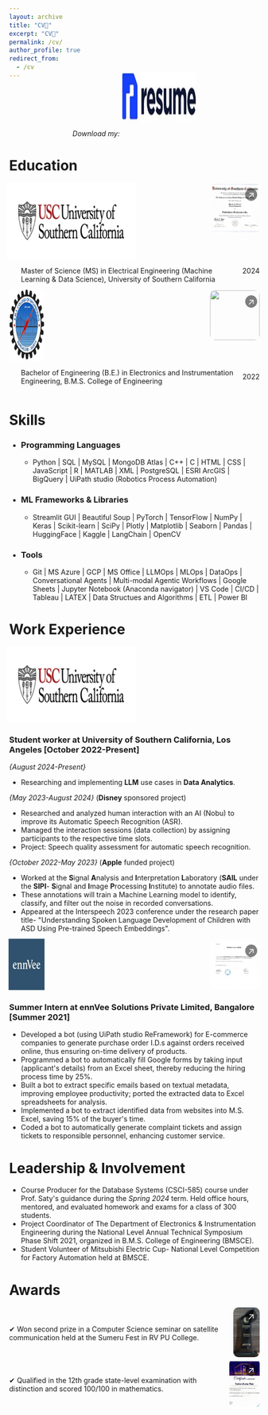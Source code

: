 ```yaml
---
layout: archive
title: "CV📄"
excerpt: "CV📄"
permalink: /cv/
author_profile: true
redirect_from:
  - /cv
---
```


<div class="flexcontainer1">
  <div>
    <span><i>Download my:</i></span> <a href="https://github.com/user-attachments/files/17085887/Sudarshana_Sudheendra_Rao_Resume.pdf" onclick="trackOutboundLink(this);">
      <img class="bounce" height="100px" src="/images/resum.jpg" width="150px">
    </a>
  </div>
</div>
<style>
  .flexcontainer1 {
    display: flex;
    align-items: center;
    justify-content: center;
  }
    .download-container {
    display: flex; /* Ensures content is in a row */
    align-items: center; /* Aligns text and image vertically */
    gap: 10px; /* Adds space between text and image */
  }
  .bounce {
    animation: bounce 1.5s infinite; /* Adjust '2s' to control speed */
  }
  @keyframes bounce {
    0%, 20%, 50%, 80%, 100% {
      transform: translateY(0);
    }
    40% {
      transform: translateY(-30px);
    }
    60% {
      transform: translateY(-15px);
    }
  }
</style>

Education
==================
<style>
    /* Flexcontainer styling for your main content */
    .flexcontainer {
        display: flex;
        flex-wrap: wrap;
        justify-content: space-between;
        align-items: flex-start;
    }
    /* Styling for the list item */
    .flexcontainer ul li {
        display: flex;
        justify-content: space-between;
        width: 100%;
        padding-right: 10px;
    }
    /* Thumbnail and popup styling */
    .thumbnail-container2 {
        position: relative;
        display: inline-block;
        cursor: pointer; /* Makes the entire container clickable */
    }
    .thumbnail2 {
        width: 100px;
        height: 100px;
        object-fit: cover;
        border-radius: 10px;
    }
    .popup-icon2 {
        position: absolute;
        top: 10px;
        right: 5px;
        font-size: 18px;
        color: white;
        background: rgba(0, 0, 0, 0.5);
        border-radius: 50%;
        padding: 2px 5px;
    }
    /* Popup overlay */
    #popup2 {
        display: none;
        position: fixed;
        z-index: 1000;
        top: 0;
        left: 0;
        width: 100%;
        height: 100%;
        background-color: rgba(0, 0, 0, 0.8);
        align-items: center;
        justify-content: center;
    }
    /* Popup content styling */
    .popup-content2 {
        position: relative;
        width: 600px;
        height: 600px;
        border-radius: 10px;
        overflow: hidden;
    }
    .close-button2 {
        position: absolute;
        top: 35px;
        right: 5px;
        color: #fff;
        font-size: 24px;
        font-weight: bold;
        cursor: pointer;
        background-color: rgba(0, 0, 0, 0.5);
        width: 30px;
        height: 30px;
        border-radius: 50%;
        display: flex;
        align-items: center;
        justify-content: center;
        z-index: 1;
    }
    /* Popup image styling */
    #popupImage2 {
        width: 100%;
        height: 100%;
        object-fit: contain;
    }
    /* Media query to ensure responsiveness */
    @media (max-width: 768px) {
        .flexcontainer {
            flex-direction: column;
            align-items: flex-start;
        }
        .thumbnail-container2 {
            align-self: flex-end;
        }
    }
</style>

<div class="flexcontainer">
  <div>
    <!-- USC logo and main link -->
    <a href="https://usc.edu" onclick="trackOutboundLink(this);">
      <img class="pulse" height="150px" src="/images/usc_logo.png" width="250px">
    </a>
  </div>
  
  <!-- Floating thumbnail with popup functionality, aligned right -->
  <div class="thumbnail-container2" onclick="openPopup2()">
      <img src="/images/Scanned Documents_page-0001.jpg" class="thumbnail2">
      <span class="popup-icon2">&#x2197;</span>
  </div>
  
  <!-- Bullet point section -->
  <div>
    <ul>
      <li>
        <span>Master of Science (MS) in Electrical Engineering (Machine Learning & Data Science), University of Southern California</span>
        <span>2024</span>
      </li>
    </ul>
  </div>
</div>

<!-- Popup overlay for the image -->
<div id="popup2" onclick="closePopup2()">
    <div class="popup-content2" onclick="event.stopPropagation()">
        <span class="close-button2" onclick="closePopup2()">&times;</span>
        <img id="popupImage2" src="/images/Scanned Documents_page-0001.jpg">
    </div>
</div>

<!-- Popup control script -->
<script>
    function openPopup2() {
        document.getElementById('popup2').style.display = 'flex';
    }
    function closePopup2() {
        document.getElementById('popup2').style.display = 'none';
    }
</script>

<style>
    /* Flexcontainer styling for your main content */
    .flexcontainer77 {
        display: flex;
        flex-wrap: wrap;
        justify-content: space-between;
        align-items: flex-start;
    }
    /* Styling for the list item */
.flexcontainer77 ul li {
    display: flex;
    justify-content: flex-start;
    align-items: center;
}
/* Degree title */
.degree {
    flex-grow: 1; /* This will make it take up all the available space */
    padding-right: 10px; /* Add some space between the degree and the year */
}
/* Year should be aligned to the right */
.year {
    white-space: nowrap; /* Prevents wrapping of the year */
}
    /* Thumbnail and popup styling */
    .thumbnail-container3 {
        position: relative;
        display: inline-block;
        cursor: pointer; /* Makes the entire container clickable */
    }
    .thumbnail3 {
        width: 100px;
        height: 100px;
        object-fit: cover;
        border-radius: 10px;
    }
    .popup-icon3 {
        position: absolute;
        top: 10px;
        right: 5px;
        font-size: 18px;
        color: white;
        background: rgba(0, 0, 0, 0.5);
        border-radius: 50%;
        padding: 2px 5px;
    }
    /* Popup overlay */
    #popup3 {
        display: none;
        position: fixed;
        z-index: 1000;
        top: 0;
        left: 0;
        width: 100%;
        height: 100%;
        background-color: rgba(0, 0, 0, 0.8);
        align-items: center;
        justify-content: center;
    }
    /* Popup content styling */
    .popup-content3 {
        position: relative;
        width: 535px;
        height: 535px;
        border-radius: 10px;
        overflow: hidden;
    }
    .close-button3 {
        position: absolute;
        top: 35px;
        right: 5px;
        color: #fff;
        font-size: 24px;
        font-weight: bold;
        cursor: pointer;
        background-color: rgba(0, 0, 0, 0.5);
        width: 30px;
        height: 30px;
        border-radius: 50%;
        display: flex;
        align-items: center;
        justify-content: center;
        z-index: 1;
    }
    /* Popup image styling */
    #popupImage3 {
        width: 100%;
        height: 100%;
        object-fit: contain;
    }
    /* Media query to ensure responsiveness */
    @media (max-width: 768px) {
        .flexcontainer77 {
            flex-direction: column;
            align-items: flex-start;
        }
        .thumbnail-container3 {
            align-self: flex-end;
        }
    }
</style>

<div class="flexcontainer77">
  <div>
    <a href="https://www.bmsce.ac.in/" onclick="trackOutboundLink(this);">
      <img class="pulse" height="140px" src="/images/bmsce_logo.jpg" width="70px">
    </a>
  </div>

<div class="thumbnail-container3" onclick="openPopup3()">
  <img src="/images/Degree Certificate_page-0001.jpg" class="thumbnail3">
  <span class="popup-icon3">&#x2197;</span>
</div>

<div>
  <ul>
    <li>
    <span class="degree">Bachelor of Engineering (B.E.) in Electronics and Instrumentation Engineering, B.M.S. College of Engineering</span>
      <span class="year">2022</span>
    </li>
  </ul>
</div>
</div>

<div id="popup3" onclick="closePopup3()">
    <div class="popup-content3" onclick="event.stopPropagation()">
        <span class="close-button3" onclick="closePopup3()">&times;</span>
        <img id="popupImage3" src="/images/Degree Certificate_page-0001.jpg">
    </div>
</div>

<script>
    function openPopup3() {
        document.getElementById('popup3').style.display = 'flex';
    }
    function closePopup3() {
        document.getElementById('popup3').style.display = 'none';
    }
</script>

<style>
@keyframes pulse {
  0% {
    transform: scale(1);
  }
  50% {
    transform: scale(1.05);
  }
  100% {
    transform: scale(1);
  }
}
.pulse {
  animation: pulse 3s infinite ease-in-out;
}
</style>

Skills
==================
* ### Programming Languages
  * Python  \|  SQL  \|  MySQL  \|  MongoDB Atlas  \|  C++  \|  C  \|  HTML  \|  CSS  \|  JavaScript  \|  R  \|  MATLAB  \| XML  \|  PostgreSQL  \|  ESRI ArcGIS  \|  BigQuery  \|  UiPath studio (Robotics Process Automation) 

* ### ML Frameworks & Libraries
  * Streamlit GUI  \|  Beautiful Soup  \|  PyTorch  \|  TensorFlow  \| NumPy \|  Keras  \|  Scikit-learn  \|  SciPy  \|  Plotly  \|  Matplotlib  \|  Seaborn  \|  Pandas  \|  HuggingFace  \|  Kaggle  \|  LangChain  \|  OpenCV

* ### Tools
  * Git  \|  MS Azure  \|  GCP  \|  MS Office  \|  LLMOps  \|  MLOps  \|  DataOps  \|  Conversational Agents  \|  Multi-modal Agentic Workflows  \|  Google Sheets  \|  Jupyter Notebook (Anaconda navigator)  \|  VS Code  \|  CI/CD  \|  Tableau  \|  LATEX  \|  Data Structues and Algorithms  \|  ETL  \|  Power BI  

Work Experience
==================
<div class="flexcontainer">
  <div>
    <a href="https://sail.usc.edu/" onclick="trackOutboundLink(this);">
      <img class="pulse" height="150px" src="/images/usc_logo.png" width="250px">
    </a>
  </div>
 </div>
 
### Student worker at University of Southern California, Los Angeles [October 2022-Present]
_{August 2024-Present}_
* Researching and implementing **LLM** use cases in **Data Analytics**.   

_{May 2023-August 2024}_ (**Disney** sponsored project)
* Researched and analyzed human interaction with an AI (Nobu) to improve its Automatic Speech Recognition (ASR).  
* Managed the interaction sessions (data collection) by assigning participants to the respective time slots.
* Project: Speech quality assessment for automatic speech recognition. 

_{October 2022-May 2023}_ (**Apple** funded project)
* Worked at the **S**ignal **A**nalysis and **I**nterpretation **L**aboratory (**SAIL** under the **SIPI**- **S**ignal and **I**mage **P**rocessing **I**nstitute) to annotate audio files.    
* These annotations will train a Machine Learning model to identify, classify, and filter out the noise in recorded conversations.
* Appeared at the Interspeech 2023 conference under the research paper title- "Understanding Spoken Language Development of Children with ASD Using Pre-trained Speech Embeddings".

<style>
    /* Flexcontainer styling for your main content */
    .flexcontainer88 {
        display: flex;
        flex-wrap: wrap;
        justify-content: space-between;
        align-items: flex-start;
    }
    /* Thumbnail and popup styling */
    .thumbnail-container4 {
        position: relative;
        display: inline-block;
        cursor: pointer; /* Makes the entire container clickable */
    }
    .thumbnail4 {
        width: 100px;
        height: 100px;
        object-fit: cover;
        border-radius: 10px;
    }
    .popup-icon4 {
        position: absolute;
        top: 10px;
        right: 5px;
        font-size: 18px;
        color: white;
        background: rgba(0, 0, 0, 0.5);
        border-radius: 50%;
        padding: 2px 5px;
    }
    /* Popup overlay */
    #popup4 {
        display: none;
        position: fixed;
        z-index: 1000;
        top: 0;
        left: 0;
        width: 100%;
        height: 100%;
        background-color: rgba(0, 0, 0, 0.8);
        align-items: center;
        justify-content: center;
    }
    /* Popup content styling */
    .popup-content4 {
        position: relative;
        width: 535px;
        height: 535px;
        border-radius: 10px;
        overflow: hidden;
    }
    .close-button4 {
        position: absolute;
        top: 35px;
        right: 5px;
        color: #fff;
        font-size: 24px;
        font-weight: bold;
        cursor: pointer;
        background-color: rgba(0, 0, 0, 0.5);
        width: 30px;
        height: 30px;
        border-radius: 50%;
        display: flex;
        align-items: center;
        justify-content: center;
        z-index: 1;
    }
    /* Popup image styling */
    #popupImage4 {
        width: 100%;
        height: 100%;
        object-fit: contain;
    }
    /* Media query to ensure responsiveness */
    @media (max-width: 768px) {
        .flexcontainer88 {
            flex-direction: column;
            align-items: flex-start;
        }
        .thumbnail-container4 {
            align-self: flex-end;
        }
    }
</style>
  
 <div class="flexcontainer88">
  <div>
    <a href="https://ennvee.com/" onclick="trackOutboundLink(this);">
      <img class="pulse" height="100px" src="/images/ennlogog.jpeg" width="70px">
    </a>
  </div>

<div class="thumbnail-container4" onclick="openPopup4()">
    <img src="/images/Internship_page-0001.jpg" class="thumbnail4">
    <span class="popup-icon4">&#x2197;</span>
</div>
</div>

<div id="popup4" onclick="closePopup4()">
    <div class="popup-content4" onclick="event.stopPropagation()">
        <span class="close-button4" onclick="closePopup4()">&times;</span>
        <img id="popupImage4" src="/images/Internship_page-0001.jpg">
    </div>
</div>

<script>
    function openPopup4() {
        document.getElementById('popup4').style.display = 'flex';
    }
    function closePopup4() {
        document.getElementById('popup4').style.display = 'none';
    }
</script>

### Summer Intern at ennVee Solutions Private Limited, Bangalore [Summer 2021]
  *  Developed a bot (using UiPath studio ReFramework) for E-commerce companies to generate purchase order I.D.s against orders received online, thus ensuring on-time delivery of products.
  *  Programmed a bot to automatically fill Google forms by taking input (applicant's details) from an Excel sheet, thereby reducing the hiring process time by 25%.
  *  Built a bot to extract specific emails based on textual metadata, improving employee productivity; ported the extracted data to Excel spreadsheets for analysis.
  *  Implemented a bot to extract identified data from websites into M.S. Excel, saving 15% of the buyer's time.
  *  Coded a bot to automatically generate complaint tickets and assign tickets to responsible personnel, enhancing customer service.
  
Leadership & Involvement
==================
* Course Producer for the Database Systems (CSCI-585) course under Prof. Saty's guidance during the _Spring 2024_ term. Held office hours, mentored, and evaluated homework and exams for a class of 300 students.
* Project Coordinator of The Department of Electronics & Instrumentation Engineering during the National Level Annual Technical Symposium Phase Shift 2021, organized in B.M.S. College of Engineering (BMSCE).
* Student Volunteer of Mitsubishi Electric Cup- National Level Competition for Factory Automation held at BMSCE.

Awards
==================
<style>
    .content-container {
        display: flex;
        align-items: center;
        justify-content: space-between;
    }
    .thumbnail-container {
        position: relative;
        display: inline-block;
        margin-left: 20px;
        cursor: pointer; /* Makes the entire container clickable */
    }
    .thumbnail {
        width: 100px;
        height: 100px;
        object-fit: cover;
        border-radius: 10px;
    }
    .popup-icon {
        position: absolute;
        top: 5px;
        right: 5px;
        font-size: 18px;
        color: white;
        background: rgba(0, 0, 0, 0.5);
        border-radius: 50%;
        padding: 2px 5px;
    }
    #popup {
        display: none;
        position: fixed;
        z-index: 1000;
        top: 0;
        left: 0;
        width: 100%;
        height: 100%;
        background-color: rgba(0, 0, 0, 0.8);
        align-items: center;
        justify-content: center;
    }
    .popup-content {
        position: relative;
        width: 500px;
        height: 500px;
        border-radius: 10px;
        overflow: hidden;
    }
    .close-button {
        position: absolute;
        top: 10px;
        right: 10px;
        color: #fff;
        font-size: 24px;
        font-weight: bold;
        cursor: pointer;
        background-color: rgba(0, 0, 0, 0.5);
        width: 30px;
        height: 30px;
        border-radius: 50%;
        display: flex;
        align-items: center;
        justify-content: center;
        z-index: 1;
    }
    #popupImage {
        width: 100%;
        height: 100%;
        object-fit: contain;
    }
</style>

<div class="content-container">
    <p>✔ Won second prize in a Computer Science seminar on satellite communication held at the Sumeru Fest in RV PU College.</p>
    <div class="thumbnail-container" onclick="openPopup()">
        <img src="/images/Trophy.jpg" alt="Satellite Communication Seminar" class="thumbnail"> 
        <span class="popup-icon">&#x2197;</span>
    </div>
</div>
<div id="popup" onclick="closePopup()">
    <div class="popup-content" onclick="event.stopPropagation()">
        <span class="close-button" onclick="closePopup()">&times;</span>
        <img id="popupImage" src="/images/Trophy.jpg" alt="Full size image"> 
    </div>
</div>

<script>
    function openPopup() {
        document.getElementById('popup').style.display = 'flex';
    }
    function closePopup() {
        document.getElementById('popup').style.display = 'none';
    }
</script>

<style>
    .content-container1 {
        display: flex;
        align-items: center;
        justify-content: space-between;
    }
    .thumbnail-container1 {
        position: relative;
        display: inline-block;
        margin-left: 20px;
        cursor: pointer; /* Makes the entire container clickable */
    }
    .thumbnail1 {
        width: 100px;
        height: 100px;
        object-fit: cover;
        border-radius: 10px;
    }
    .popup-icon1 {
        position: absolute;
        top: 10px;
        right: 5px;
        font-size: 18px;
        color: white;
        background: rgba(0, 0, 0, 0.5);
        border-radius: 50%;
        padding: 2px 5px;
    }
    #popup1 {
        display: none;
        position: fixed;
        z-index: 1000;
        top: 0;
        left: 0;
        width: 100%;
        height: 100%;
        background-color: rgba(0, 0, 0, 0.8);
        align-items: center;
        justify-content: center;
    }
    .popup-content1 {
        position: relative;
        width: 600px;
        height: 600px;
        border-radius: 10px;
        overflow: hidden;
    }
    .close-button1 {
        position: absolute;
        top: 35px;
        right: 5px;
        color: #fff;
        font-size: 24px;
        font-weight: bold;
        cursor: pointer;
        background-color: rgba(0, 0, 0, 0.5);
        width: 30px;
        height: 30px;
        border-radius: 50%;
        display: flex;
        align-items: center;
        justify-content: center;
        z-index: 1;
    }
    #popupImage1 {
        width: 100%;
        height: 100%;
        object-fit: contain;
    }
</style>

<div class="content-container1">
    <p>✔ Qualified in the 12th grade state-level examination with distinction and scored 100/100 in mathematics.</p>
    <div class="thumbnail-container1" onclick="openPopup1()">
        <img src="/images/Second PUC math.jpg" alt="Second PUC Math" class="thumbnail1">
        <span class="popup-icon1">&#x2197;</span>
    </div>
</div>
<div id="popup1" onclick="closePopup1()">
    <div class="popup-content1" onclick="event.stopPropagation()">
        <span class="close-button1" onclick="closePopup1()">&times;</span>
        <img id="popupImage1" src="/images/Second PUC math.jpg" alt="Full size image PUC Math">
    </div>
</div>

<script>
    function openPopup1() {
        document.getElementById('popup1').style.display = 'flex';
    }
    function closePopup1() {
        document.getElementById('popup1').style.display = 'none';
    }
</script>
